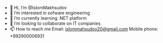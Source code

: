 - 👋 Hi, I’m @IslomMakhsudov
- 👀 I’m interested in sofware engineering
- 🌱 I’m currently learning .NET platform
- 💞️ I’m looking to collaborate on IT companies
- 📫 How to reach me Email: islommahsudov20@gmail.com Mobile phone: +992900006931

<!---
IslomMakhsudov/IslomMakhsudov is a ✨ special ✨ repository because its `README.md` (this file) appears on your GitHub profile.
You can click the Preview link to take a look at your changes.
--->
